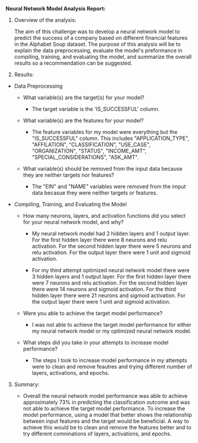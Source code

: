 **Neural Network Model Analysis Report:**

1. Overview of the analysis: 

    The aim of this challenge was to develop a neural network model to predict the success of a company based on different financial features in the Alphabet Soup dataset. The purpose of this analysis will be to explain the data preprocessing, evaluate the model's preformance in compiling, training, and evaluating the model, and summarize the overall results so a recommendation can be suggested. 

2. Results: 

* Data Preprocessing

    * What variable(s) are the target(s) for your model?
      * The target variable is the 'IS_SUCCESSFUL' column.

    * What variable(s) are the features for your model?
      * The feature variables for my model were everything but the "IS_SUCCESSFUL" column. This includes "APPLICATION_TYPE", "AFFILATION", "CLASSIFICATION", "USE_CASE", "ORGANIZATION", "STATUS", "INCOME_AMT", "SPECIAL_CONSIDERATIONS", "ASK_AMT".

    * What variable(s) should be removed from the input data because they are neither targets nor features?
      * The "EIN" and "NAME" variables were removed from the imput data becasue they were neither targets or features.

* Compiling, Training, and Evaluating the Model

    * How many neurons, layers, and activation functions did you select for your neural network model, and why?
      * My neural network model had 2 hidden layers and 1 output layer. For the first hidden layer there were 8 neurons and relu activation. For the second hidden layer there were 5 neurons and relu activation. For the output layer there were 1 unit and sigmoid activation. 

      * For my third attempt optimized neural network model there were 3 hidden layers and 1 output layer. For the first hidden layer there were 7 neurons and relu activation. For the second hidden layer there were 14 neurons and sigmoid activation. For the third hidden layer there were 21 neurons and sigmoid activation. For the output layer there were 1 unit and sigmoid activation. 

    * Were you able to achieve the target model performance?
      * I was not able to achieve the target model performance for either my neural network model or my optimized neural network model. 

    * What steps did you take in your attempts to increase model performance?
      * The steps I took to increase model performance in my attempts were to clean and remove feautres and trying different number of layers, activations, and epochs.  

3. Summary:

    * Overall the neural network model performance was able to achieve approximately 73% in predicting the classification outcome and was not able to achieve the target model performance. To increase the model performance, using a model that better shows the relationship between input features and the target would be beneficial. A way to achieve this would be to clean and remove the features better and to try different comninations of layers, activations, and epochs. 